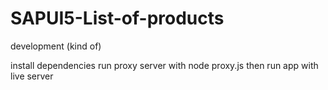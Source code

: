# SAPUI5-List-of-products

development (kind of)

install dependencies
run proxy server with node proxy.js
then run app with live server
